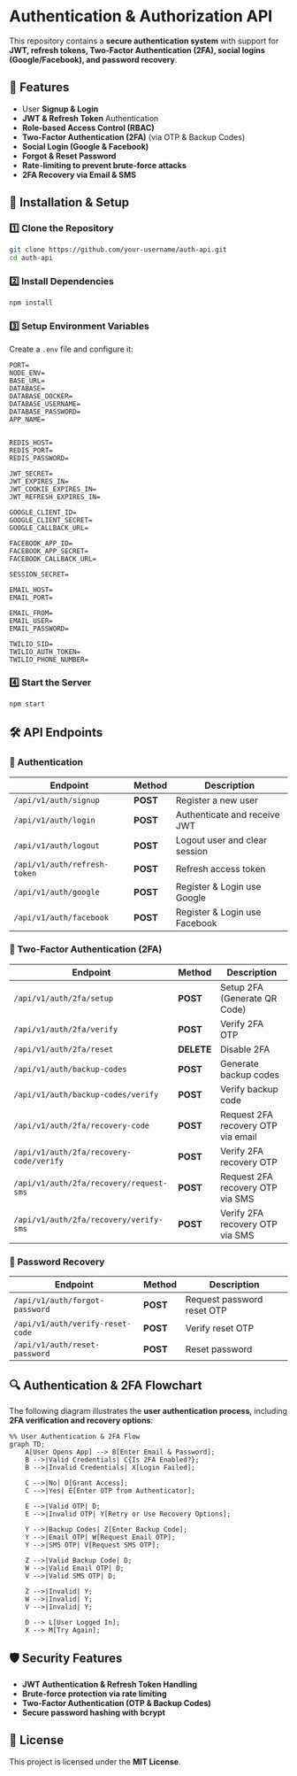 # Authentication & Authorization API

This repository contains a **secure authentication system** with support for **JWT, refresh tokens, Two-Factor Authentication (2FA), social logins (Google/Facebook), and password recovery**.

## 📌 Features

- User **Signup & Login**
- **JWT & Refresh Token** Authentication
- **Role-based Access Control (RBAC)**
- **Two-Factor Authentication (2FA)** (via OTP & Backup Codes)
- **Social Login (Google & Facebook)**
- **Forgot & Reset Password**
- **Rate-limiting to prevent brute-force attacks**
- **2FA Recovery via Email & SMS**

## 🚀 Installation & Setup

### 1️⃣ Clone the Repository

```sh
git clone https://github.com/your-username/auth-api.git
cd auth-api
```

### 2️⃣ Install Dependencies

```sh
npm install
```

### 3️⃣ Setup Environment Variables

Create a `.env` file and configure it:

```env
PORT=
NODE_ENV=
BASE_URL=
DATABASE=
DATABASE_DOCKER=
DATABASE_USERNAME=
DATABASE_PASSWORD=
APP_NAME=


REDIS_HOST=
REDIS_PORT=
REDIS_PASSWORD=

JWT_SECRET=
JWT_EXPIRES_IN=
JWT_COOKIE_EXPIRES_IN=
JWT_REFRESH_EXPIRES_IN=

GOOGLE_CLIENT_ID=
GOOGLE_CLIENT_SECRET=
GOOGLE_CALLBACK_URL=

FACEBOOK_APP_ID=
FACEBOOK_APP_SECRET=
FACEBOOK_CALLBACK_URL=

SESSION_SECRET=

EMAIL_HOST=
EMAIL_PORT=

EMAIL_FROM=
EMAIL_USER=
EMAIL_PASSWORD=

TWILIO_SID=
TWILIO_AUTH_TOKEN=
TWILIO_PHONE_NUMBER=
```

### 4️⃣ Start the Server

```sh
npm start
```

## 🛠️ API Endpoints

### 🔑 Authentication

| Endpoint                     | Method   | Description                   |
| ---------------------------- | -------- | ----------------------------- |
| `/api/v1/auth/signup`        | **POST** | Register a new user           |
| `/api/v1/auth/login`         | **POST** | Authenticate and receive JWT  |
| `/api/v1/auth/logout`        | **POST** | Logout user and clear session |
| `/api/v1/auth/refresh-token` | **POST** | Refresh access token          |
| `/api/v1/auth/google`        | **POST** | Register & Login use Google   |
| `/api/v1/auth/facebook`      | **POST** | Register & Login use Facebook |

### 🔐 Two-Factor Authentication (2FA)

| Endpoint                                | Method     | Description                        |
| --------------------------------------- | ---------- | ---------------------------------- |
| `/api/v1/auth/2fa/setup`                | **POST**   | Setup 2FA (Generate QR Code)       |
| `/api/v1/auth/2fa/verify`               | **POST**   | Verify 2FA OTP                     |
| `/api/v1/auth/2fa/reset`                | **DELETE** | Disable 2FA                        |
| `/api/v1/auth/backup-codes`             | **POST**   | Generate backup codes              |
| `/api/v1/auth/backup-codes/verify`      | **POST**   | Verify backup code                 |
| `/api/v1/auth/2fa/recovery-code`        | **POST**   | Request 2FA recovery OTP via email |
| `/api/v1/auth/2fa/recovery-code/verify` | **POST**   | Verify 2FA recovery OTP            |
| `/api/v1/auth/2fa/recovery/request-sms` | **POST**   | Request 2FA recovery OTP via SMS   |
| `/api/v1/auth/2fa/recovery/verify-sms`  | **POST**   | Verify 2FA recovery OTP via SMS    |

### 🔄 Password Recovery

| Endpoint                         | Method   | Description                |
| -------------------------------- | -------- | -------------------------- |
| `/api/v1/auth/forgot-password`   | **POST** | Request password reset OTP |
| `/api/v1/auth/verify-reset-code` | **POST** | Verify reset OTP           |
| `/api/v1/auth/reset-password`    | **POST** | Reset password             |

## 🔍 Authentication & 2FA Flowchart

The following diagram illustrates the **user authentication process**, including **2FA verification and recovery options**:

```mermaid
%% User Authentication & 2FA Flow
graph TD;
    A[User Opens App] --> B[Enter Email & Password];
    B -->|Valid Credentials| C{Is 2FA Enabled?};
    B -->|Invalid Credentials| X[Login Failed];

    C -->|No| D[Grant Access];
    C -->|Yes| E[Enter OTP from Authenticator];

    E -->|Valid OTP| D;
    E -->|Invalid OTP| Y[Retry or Use Recovery Options];

    Y -->|Backup Codes| Z[Enter Backup Code];
    Y -->|Email OTP| W[Request Email OTP];
    Y -->|SMS OTP| V[Request SMS OTP];

    Z -->|Valid Backup Code| D;
    W -->|Valid Email OTP| D;
    V -->|Valid SMS OTP| D;

    Z -->|Invalid| Y;
    W -->|Invalid| Y;
    V -->|Invalid| Y;

    D --> L[User Logged In];
    X --> M[Try Again];
```

## 🛡️ Security Features

- **JWT Authentication & Refresh Token Handling**
- **Brute-force protection via rate limiting**
- **Two-Factor Authentication (OTP & Backup Codes)**
- **Secure password hashing with bcrypt**

## 📝 License

This project is licensed under the **MIT License**.
